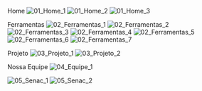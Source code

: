 Home
![01_Home_1](https://github.com/ThiagoNome/ProjetoUC16_Final_wp/assets/104836232/1b7f2c03-81bc-4b44-a3dd-d7ca66e2c5c9)
![01_Home_2](https://github.com/ThiagoNome/ProjetoUC16_Final_wp/assets/104836232/1915955f-0d3a-497e-b8a5-9907887efb67)
![01_Home_3](https://github.com/ThiagoNome/ProjetoUC16_Final_wp/assets/104836232/dda13df8-74e0-43ab-a4d7-eb5f2f6e0e5f)

Ferramentas
![02_Ferramentas_1](https://github.com/ThiagoNome/ProjetoUC16_Final_wp/assets/104836232/566e62a7-d70f-4e19-9d4c-f9b31e54777e)
![02_Ferramentas_2](https://github.com/ThiagoNome/ProjetoUC16_Final_wp/assets/104836232/f145ef12-3de3-49a2-8534-79503e17b346)
![02_Ferramentas_3](https://github.com/ThiagoNome/ProjetoUC16_Final_wp/assets/104836232/e224d8f5-88e9-45f7-ae83-f7ba4d0c6795)
![02_Ferramentas_4](https://github.com/ThiagoNome/ProjetoUC16_Final_wp/assets/104836232/49c8ce43-7547-42f4-a762-c323d038eca7)
![02_Ferramentas_5](https://github.com/ThiagoNome/ProjetoUC16_Final_wp/assets/104836232/78125ab1-a25c-400b-9dda-37306a337fdf)
![02_Ferramentas_6](https://github.com/ThiagoNome/ProjetoUC16_Final_wp/assets/104836232/f7e5ae0f-cb13-4d58-84d6-2d4cb928044a)
![02_Ferramentas_7](https://github.com/ThiagoNome/ProjetoUC16_Final_wp/assets/104836232/354771f3-ea94-48bf-99fc-96e3b4bff075)

Projeto
![03_Projeto_1](https://github.com/ThiagoNome/ProjetoUC16_Final_wp/assets/104836232/26705dd2-4026-47b6-bce2-a631a48cea0f)
![03_Projeto_2](https://github.com/ThiagoNome/ProjetoUC16_Final_wp/assets/104836232/8714c1ee-56c9-4d2b-a4d3-f86c2bcc3313)

Nossa Equipe
![04_Equipe_1](https://github.com/ThiagoNome/ProjetoUC16_Final_wp/assets/104836232/1d452117-6983-4bfb-b288-61cde10f8b75)

![05_Senac_1](https://github.com/ThiagoNome/ProjetoUC16_Final_wp/assets/104836232/3ae8fce3-c736-4b09-9cac-97a0a5e94276)
![05_Senac_2](https://github.com/ThiagoNome/ProjetoUC16_Final_wp/assets/104836232/71883de2-4442-4dbc-9641-9441923e87cc)
